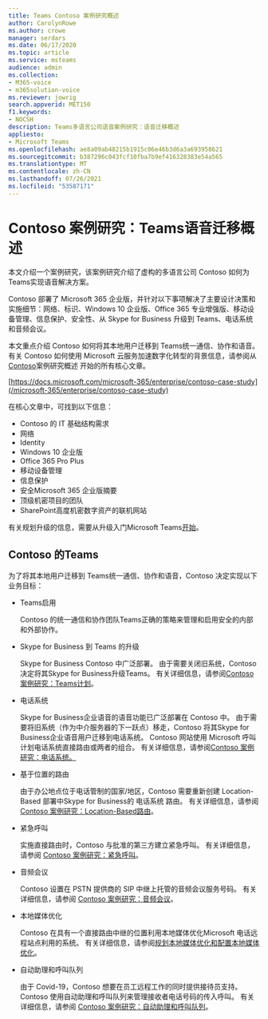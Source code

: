 ```yaml
---
title: Teams Contoso 案例研究概述
author: CarolynRowe
ms.author: crowe
manager: serdars
ms.date: 06/17/2020
ms.topic: article
ms.service: msteams
audience: admin
ms.collection:
- M365-voice
- m365solution-voice
ms.reviewer: jowrig
search.appverid: MET150
f1.keywords:
- NOCSH
description: Teams多语言公司语音案例研究：语音迁移概述
appliesto:
- Microsoft Teams
ms.openlocfilehash: ae8a09ab48215b1915c06e46b3d6a3a693958621
ms.sourcegitcommit: b387296c043fcf10fba7b9ef416328383e54a565
ms.translationtype: MT
ms.contentlocale: zh-CN
ms.lasthandoff: 07/26/2021
ms.locfileid: "53587171"
---
```

# <a name="contoso-case-study-teams-voice-migration-overview"></a>Contoso 案例研究：Teams语音迁移概述

本文介绍一个案例研究，该案例研究介绍了虚构的多语言公司 Contoso 如何为Teams实现语音解决方案。

Contoso 部署了 Microsoft 365 企业版，并针对以下事项解决了主要设计决策和实施细节：网络、标识、Windows 10 企业版、Office 365 专业增强版、移动设备管理、信息保护、安全性、从 Skype for Business 升级到 Teams、电话系统 和音频会议。  

本文重点介绍 Contoso 如何将其本地用户迁移到 Teams统一通信、协作和语音。 有关 Contoso 如何使用 Microsoft 云服务加速数字化转型的背景信息，请参阅从 [Contoso](/microsoft-365/enterprise/contoso-case-study)案例研究概述 开始的所有核心文章。

[https://docs.microsoft.com/microsoft-365/enterprise/contoso-case-study](/microsoft-365/enterprise/contoso-case-study) 

在核心文章中，可找到以下信息：  

- Contoso 的 IT 基础结构需求
- 网络
- Identity 
- Windows 10 企业版
- Office 365 Pro Plus
- 移动设备管理
- 信息保护
- 安全Microsoft 365 企业版摘要
- 顶级机密项目的团队
- SharePoint高度机密数字资产的联机网站

有关规划升级的信息，需要从升级入门Microsoft Teams[开始](upgrade-start-here.md)。

## <a name="contoso-business-goals-for-teams"></a>Contoso 的Teams

为了将其本地用户迁移到 Teams统一通信、协作和语音，Contoso 决定实现以下业务目标：

- Teams启用 

  Contoso 的统一通信和协作团队Teams正确的策略来管理和启用安全的内部和外部协作。 

- Skype for Business 到 Teams 的升级 

  Skype for Business Contoso 中广泛部署。 由于需要关闭旧系统，Contoso 决定将其Skype for Business升级Teams。 有关详细信息，请参阅[Contoso 案例研究：Teams计划](voice-case-study-migration-plan.md)。

- 电话系统  

  Skype for Business企业语音的语音功能已广泛部署在 Contoso 中。 由于需要将旧系统（作为中介服务器的下一跃点）移走，Contoso 将其Skype for Business企业语音用户迁移到电话系统。 Contoso 网站使用 Microsoft 呼叫计划电话系统直接路由或两者的组合。 有关详细信息，请参阅[Contoso 案例研究：电话系统。](voice-case-study-phone-system.md)

- 基于位置的路由 

  由于办公地点位于电话管制的国家/地区，Contoso 需要重新创建 Location-Based 部署中Skype for Business的 电话系统 路由。 有关详细信息，请参阅 [Contoso 案例研究：Location-Based路由](voice-case-study-location-based-routing.md)。

- 紧急呼叫 

  实施直接路由时，Contoso 与批准的第三方建立紧急呼叫。 有关详细信息，请参阅 [Contoso 案例研究：紧急呼叫](voice-case-study-emergency-calling.md)。

- 音频会议 

  Contoso 设置在 PSTN 提供商的 SIP 中继上托管的音频会议服务号码。 有关详细信息，请参阅 [Contoso 案例研究：音频会议](voice-case-study-audio-conferencing.md)。 

- 本地媒体优化 

  Contoso 在具有一个直接路由中继的位置利用本地媒体优化Microsoft 电话远程站点利用的系统。 有关详细信息，请参阅[规划本地媒体优化和](direct-routing-media-optimization.md)[配置本地媒体优化](direct-routing-media-optimization-configure.md)。

- 自动助理和呼叫队列

  由于 Covid-19，Contoso 想要在员工远程工作的同时提供接待员支持。 Contoso 使用自动助理和呼叫队列来管理接收者电话号码的传入呼叫。 有关详细信息，请参阅 [Contoso 案例研究：自动助理和呼叫队列](voice-case-study-call-queues.md)。
